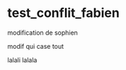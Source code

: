 test_conflit_fabien
===================
modification de sophien 

modif qui case tout

lalali lalala